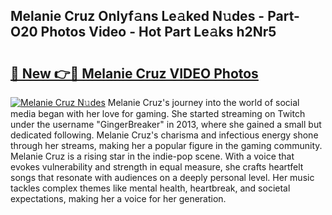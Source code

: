 ## Melanie Cruz Onlyf𝚊ns Le𝚊ked N𝚞des - Part-O20 Photos Video - Hot Part Le𝚊ks h2Nr5

# <h2><a href="http://ac32982.deff.icu/?id=Melanie+Cruz">🔗 New 👉🔴 Melanie Cruz VIDEO Photos</a></h2>

[![Melanie Cruz N𝚞des](https://i.imgur.com/rIISA9y.gif)](http://ac32982.deff.icu/?id=Melanie+Cruz)
Melanie Cruz's journey into the world of social media began with her love for gaming. She started streaming on Twitch under the username "GingerBreaker" in 2013, where she gained a small but dedicated following. Melanie Cruz's charisma and infectious energy shone through her streams, making her a popular figure in the gaming community. Melanie Cruz is a rising star in the indie-pop scene. With a voice that evokes vulnerability and strength in equal measure, she crafts heartfelt songs that resonate with audiences on a deeply personal level. Her music tackles complex themes like mental health, heartbreak, and societal expectations, making her a voice for her generation.

